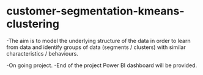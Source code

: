 # customer-segmentation-kmeans-clustering

-The aim is to model the underlying structure of the data in order to learn from data and identify groups of data (segments / clusters) with similar characteristics / behaviours.

-On going project. 
-End of the project Power BI dashboard will be provided. 